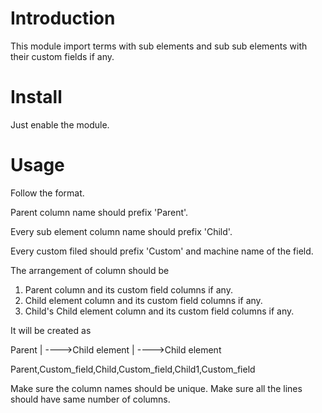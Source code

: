 Introduction
============

This module import terms with sub elements and sub sub elements with their custom fields if any.

Install
=======

Just enable the module.

Usage
=====

Follow the format.

Parent column name should prefix 'Parent'.

Every sub element column name should prefix 'Child'.

Every custom filed should prefix 'Custom' and machine name of the field.

The arrangement of column should be 

1. Parent column and its custom field columns if any.
2. Child element column and its custom field columns if any.
3. Child's Child element column and its custom field columns if any.

It will be created as 

Parent 
   |
    ---->Child element
            |
             ---->Child element


Parent,Custom_field,Child,Custom_field,Child1,Custom_field

Make sure the column names should be unique.
Make sure all the lines should have same number of columns.


